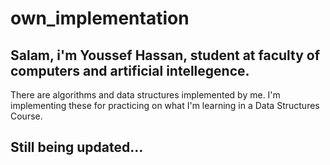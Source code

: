 # own_implementation
## Salam, i'm Youssef Hassan, student at faculty of computers and artificial intellegence.
There are algorithms and data structures implemented by me.
I'm implementing these for practicing on what I'm learning in a Data Structures Course.
## Still being updated...
